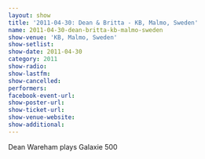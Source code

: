 ```yaml
---
layout: show
title: '2011-04-30: Dean & Britta - KB, Malmo, Sweden'
name: 2011-04-30-dean-britta-kb-malmo-sweden
show-venue: 'KB, Malmo, Sweden'
show-setlist: 
show-date: 2011-04-30
category: 2011
show-radio: 
show-lastfm: 
show-cancelled: 
performers: 
facebook-event-url: 
show-poster-url: 
show-ticket-url: 
show-venue-website: 
show-additional: 
---
```


Dean Wareham plays Galaxie 500